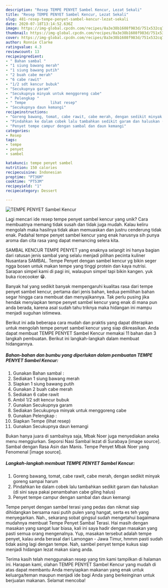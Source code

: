 ```yaml
---
description: "Resep TEMPE PENYET Sambel Kencur, Lezat Sekali"
title: "Resep TEMPE PENYET Sambel Kencur, Lezat Sekali"
slug: 481-resep-tempe-penyet-sambel-kencur-lezat-sekali
date: 2020-07-18T13:14:52.636Z
image: https://img-global.cpcdn.com/recipes/8a3e38b1608f983d/751x532cq70/tempe-penyet-sambel-kencur-foto-resep-utama.jpg
thumbnail: https://img-global.cpcdn.com/recipes/8a3e38b1608f983d/751x532cq70/tempe-penyet-sambel-kencur-foto-resep-utama.jpg
cover: https://img-global.cpcdn.com/recipes/8a3e38b1608f983d/751x532cq70/tempe-penyet-sambel-kencur-foto-resep-utama.jpg
author: Ronnie Clarke
ratingvalue: 4.3
reviewcount: 13
recipeingredient:
- " Bahan sambal "
- "1 siung bawang merah"
- "1 siung bawang putih"
- "2 buah cabe merah"
- "6 cabe rawit"
- "1/2 sdt kencur bubuk"
- "Secukupnya garam"
- "Secukupnya minyak untuk menggoreng cabe"
- " Pelengkap "
- " Tempe           lihat resep"
- "Secukupnya daun kemangi"
recipeinstructions:
- "Goreng bawang, tomat, cabe rawit, cabe merah, dengan sedikit minyak goreng sampai harum"
- "Pindahkan ke dalam cobek lalu tambahkan sedikit garam dan haluskan (di sini saya pakai penambahan cabe giling halus)"
- "Penyet tempe campur dengan sambal dan daun kemangi"
categories:
- Resep
tags:
- tempe
- penyet
- sambel

katakunci: tempe penyet sambel 
nutrition: 150 calories
recipecuisine: Indonesian
preptime: "PT36M"
cooktime: "PT53M"
recipeyield: "1"
recipecategory: Dessert

---
```



![TEMPE PENYET Sambel Kencur](https://img-global.cpcdn.com/recipes/8a3e38b1608f983d/751x532cq70/tempe-penyet-sambel-kencur-foto-resep-utama.jpg)

Lagi mencari ide resep tempe penyet sambel kencur yang unik? Cara membuatnya memang tidak susah dan tidak juga mudah. Kalau keliru mengolah maka hasilnya tidak akan memuaskan dan justru cenderung tidak enak. Padahal tempe penyet sambel kencur yang enak harusnya sih punya aroma dan cita rasa yang dapat memancing selera kita.

SAMBAL KENCUR TEMPE PENYET yang enaknya selangit ini hanya bagian dari ratusan jenis sambal yang selalu menjadi pilihan pecinta kuliner Nusantara SAMBAL. Tempe Penyet dengan sambel kencur yg bikin seger ngga bosen untuk makan tempe yang tinggi protein dan kaya nutrisi. Sarapan simpel kami di pagi ini, walaupun simpel tapi bikin kangen. yuk buka ricecooker 😁.

Banyak hal yang sedikit banyak mempengaruhi kualitas rasa dari tempe penyet sambel kencur, pertama dari jenis bahan, kedua pemilihan bahan segar hingga cara membuat dan menyajikannya. Tak perlu pusing jika hendak menyiapkan tempe penyet sambel kencur yang enak di mana pun anda berada, karena asal sudah tahu triknya maka hidangan ini mampu menjadi suguhan istimewa.


Berikut ini ada beberapa cara mudah dan praktis yang dapat diterapkan untuk mengolah tempe penyet sambel kencur yang siap dikreasikan. Anda dapat membuat TEMPE PENYET Sambel Kencur memakai 11 bahan dan 3 langkah pembuatan. Berikut ini langkah-langkah dalam membuat hidangannya.

<!--inarticleads1-->

##### Bahan-bahan dan bumbu yang diperlukan dalam pembuatan TEMPE PENYET Sambel Kencur:

1. Gunakan  Bahan sambal :
1. Sediakan 1 siung bawang merah
1. Siapkan 1 siung bawang putih
1. Gunakan 2 buah cabe merah
1. Sediakan 6 cabe rawit
1. Ambil 1/2 sdt kencur bubuk
1. Gunakan Secukupnya garam
1. Sediakan Secukupnya minyak untuk menggoreng cabe
1. Gunakan  Pelengkap :
1. Siapkan  Tempe           (lihat resep)
1. Gunakan Secukupnya daun kemangi


Bukan hanya juara di sambalnya saja, Mbak Noer juga menyediakan aneka menu menggiurkan. Seporsi Nasi Sambal lezat di Surabaya [image source]. Sambal dengan Rasa Asin dan Manis. Tempe Penyet Mbak Noer yang Fenomenal [image source]. 

<!--inarticleads2-->

##### Langkah-langkah membuat TEMPE PENYET Sambel Kencur:

1. Goreng bawang, tomat, cabe rawit, cabe merah, dengan sedikit minyak goreng sampai harum
1. Pindahkan ke dalam cobek lalu tambahkan sedikit garam dan haluskan (di sini saya pakai penambahan cabe giling halus)
1. Penyet tempe campur dengan sambal dan daun kemangi


Tempe penyet dengan sambel terasi yang pedas dan nikmat siap dihidangkan bersama nasi putih pulen yang hangat, serta es teh yang menyegarkan. Nah., sekarang sobat gingsul sudah mengetahui bagaimana mudahnya membuat Tempe Penyet Sambal Terasi. Hai masih dengan masakan yang sangat luar biasa, kali ini saya hadir dengan masakan yang pasti semua orang mengenalnya. Yup, masakan tersebut adalah tempe penyet, kalau anda berasal dari Lamongan - Jawa Timur, hmmm pasti sudah tidak asing lagi dengan tempe. Nah, sambel penyet tempe kukus siap menjadi hidangan lezat makan siang anda. 

Terima kasih telah menggunakan resep yang tim kami tampilkan di halaman ini. Harapan kami, olahan TEMPE PENYET Sambel Kencur yang mudah di atas dapat membantu Anda menyiapkan makanan yang enak untuk keluarga/teman maupun menjadi ide bagi Anda yang berkeinginan untuk berjualan makanan. Selamat mencoba!
